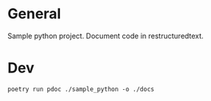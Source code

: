 # General
Sample python project.
Document code in restructuredtext.

# Dev
`poetry run pdoc ./sample_python -o ./docs`